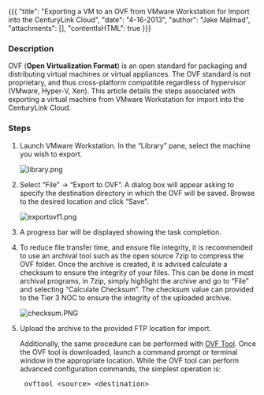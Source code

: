 {{{
  "title": "Exporting a VM to an OVF from VMware Workstation for Import into the CenturyLink Cloud",
  "date": "4-16-2013",
  "author": "Jake Malmad",
  "attachments": [],
  "contentIsHTML": true
}}}

<h3>Description</h3>

<p>OVF (<strong>Open Virtualization Format</strong>) is an open standard for packaging and distributing virtual machines or virtual appliances. The OVF standard is not proprietary, and thus cross-platform compatible regardless of hypervisor (VMware, Hyper-V,
  Xen). This article details the steps associated with exporting a virtual machine from VMware Workstation for import into the CenturyLink Cloud.</p>
<h3>Steps</h3>

<ol>
  <li>
    <p>Launch VMware Workstation. In the “Library” pane, select the machine you wish to export.</p>
    <img src="https://t3n.zendesk.com/attachments/token/mx7ijhmj682spxl/?name=library.png" alt="library.png" />
  </li>
  <li>
    <p>Select “File” -&gt; “Export to OVF”. A dialog box will appear asking to specify the destination directory in which the OVF will be saved. Browse to the desired location and click “Save”.</p>
    <p><img src="https://t3n.zendesk.com/attachments/token/joqgy8yyglu8gwy/?name=exportovf1.png" alt="exportovf1.png" /></p>
  </li>
  <li>
<p>A progress bar will be displayed showing the task completion.</p>
</li>
<li><p>To reduce file transfer time, and ensure file integrity, it is recommended to use an archival tool such as the open source 7zip to compress the OVF folder. Once the archive is created, it is advised calculate a checksum to ensure the
  integrity of your files. This can be done in most archival programs, in 7zip, simply highlight the archive and go to “File” and selecting “Calculate Checksum”. The checksum value can provided to the Tier 3 NOC to ensure the integrity of the uploaded
  archive.</p>
<p><img src="https://t3n.zendesk.com/attachments/token/vosgvxtvv8qe6qo/?name=checksum.PNG" alt="checksum.PNG" />
</p>
</li>
<li><p>Upload the archive to the provided FTP location for import.</p>

<p>Additionally, the same procedure can be performed with <a href="http://www.vmware.com/support/developer/ovf/" target="_blank">OVF Tool</a>. Once the OVF tool is downloaded, launch a command prompt or terminal window in the appropriate location. While
  the OVF tool can perform advanced configuration commands, the simplest operation is:</p>
<pre> ovftool &lt;source&gt; &lt;destination&gt;</pre>
</li>
